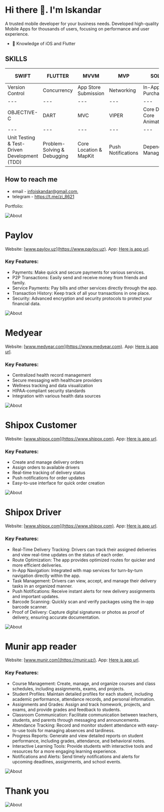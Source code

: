 # Hi there 👋. I'm Iskandar


A trusted mobile developer for your business needs.
Developed high-quality Mobile Apps for thousands of users, focusing on performance and user experience.

- 🌱 Knowledge of iOS and Flutter 


## SKILLS
SWIFT | FLUTTER | MVVM | MVP | SOLID | APIs & Integrations | UIKit and SwiftUI 
--- | --- | --- | --- |--- |--- | --- 
Version Control | Concurrency | App Store Submission | Networking | In-App Purchases | OBJECTIVE-C | DART 
--- | --- | --- | --- |--- |--- | --- 
OBJECTIVE-C | DART | MVC | VIPER | Core Data & Core Animation | RX-SWIFT | UI/UX Design Principles 
--- | --- | --- | --- |--- |--- | --- 
Unit Testing & Test-Driven Development (TDD) | Problem-Solving & Debugging | Core Location & MapKit | Push Notifications | Dependency Managers  | Xcode | more ...

 
## How to reach me
- email - infoiskandar@gmail.com,
- telegram - https://t.me/zi_8621

Portfolio:

![About](https://raw.githubusercontent.com/indama/indama/refs/heads/main/2.jpg)


# Paylov
Website: [www.paylov.uz](https://www.paylov.uz).
App: [Here is app url](https://apps.apple.com/uz/app/paylov/id6444838542).

### Key Features:
- Payments: Make quick and secure payments for various services.
- P2P Transactions: Easily send and receive money from friends and family.
- Service Payments: Pay bills and other services directly through the app.
- Transaction History: Keep track of all your transactions in one place.
- Security: Advanced encryption and security protocols to protect your financial data.

![About](https://raw.githubusercontent.com/indama/indama/refs/heads/main/3.jpg)

# Medyear
Website: [www.medyear.com](https://www.medyear.com).
App: [Here is app url](https://itunes.apple.com/us/app/medyear/id883433498?mt=8).

### Key Features:
- Centralized health record management
- Secure messaging with healthcare providers
- Wellness tracking and data visualization
- HIPAA-compliant security standards
- Integration with various health data sources

![About](https://raw.githubusercontent.com/indama/indama/refs/heads/main/4.jpg)


# Shipox Customer 
Website: [www.shipox.com](https://www.shipox.com).
App: [Here is app url](https://apps.apple.com/us/app/shipox-customer/id1501823494).

### Key Features:
- Create and manage delivery orders
- Assign orders to available drivers
- Real-time tracking of delivery status
- Push notifications for order updates
- Easy-to-use interface for quick order creation


![About](https://raw.githubusercontent.com/indama/indama/refs/heads/main/5.jpg)


# Shipox Driver  
Website: [www.shipox.com](https://www.shipox.com).
App: [Here is app url](https://apps.apple.com/uz/app/shipox-driver/id1493955323).

### Key Features:
- Real-Time Delivery Tracking: Drivers can track their assigned deliveries and view real-time updates on the status of each order.
- Route Optimization: The app provides optimized routes for quicker and more efficient deliveries.
- In-App Navigation: Integrated with map services for turn-by-turn navigation directly within the app.
- Task Management: Drivers can view, accept, and manage their delivery tasks in an organized manner.
- Push Notifications: Receive instant alerts for new delivery assignments and important updates.
- Barcode Scanning: Quickly scan and verify packages using the in-app barcode scanner.
- Proof of Delivery: Capture digital signatures or photos as proof of delivery, ensuring accurate documentation.

![About](https://raw.githubusercontent.com/indama/indama/refs/heads/main/6.jpg)



# Munir app reader  
Website: [www.munir.com](https://munir.uz/).
App: [Here is app url](https://apps.apple.com/uz/app/munir-app/id1628066586).

### Key Features:
- Course Management: Create, manage, and organize courses and class schedules, including assignments, exams, and projects.
- Student Profiles: Maintain detailed profiles for each student, including academic performance, attendance records, and personal information.
- Assignments and Grades: Assign and track homework, projects, and exams, and provide grades and feedback to students.
- Classroom Communication: Facilitate communication between teachers, students, and parents through messaging and announcements.
- Attendance Tracking: Record and monitor student attendance with easy-to-use tools for managing absences and tardiness.
- Progress Reports: Generate and view detailed reports on student performance, including grades, attendance, and behavioral notes.
- Interactive Learning Tools: Provide students with interactive tools and resources for a more engaging learning experience.
- Notifications and Alerts: Send timely notifications and alerts for upcoming deadlines, assignments, and school events.

![About](https://raw.githubusercontent.com/indama/indama/refs/heads/main/8.jpg)

# Thank you 
![About](https://raw.githubusercontent.com/indama/indama/refs/heads/main/9.jpg)

